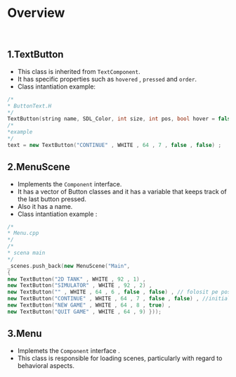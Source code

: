 # Overview

</br>

## 1.TextButton 
- This class is inherited from `TextComponent`. 
- It has specific properties such as `hovered` , `pressed` and `order`.
- Class intantiation example: 
```cpp
/*
* ButtonText.H
*/
TextButton(string name, SDL_Color, int size, int pos, bool hover = false,  int active = true); 
/*
*example
*/
text = new TextButton("CONTINUE" , WHITE , 64 , 7 , false , false) ;
```

## 2.MenuScene
- Implements the `Component` interface.
- It has a vector of Button classes and it has a variable that keeps track of the last button pressed.
- Also it has a name.
- Class intantiation example : 
```cpp
/*
* Menu.cpp
*/
/*
* scena main
*/
_scenes.push_back(new MenuScene("Main",
{
new TextButton("2D TANK" , WHITE , 92 , 1) , 
new TextButton("SIMULATOR" , WHITE , 92 , 2) ,
new TextButton("" , WHITE , 64 , 6 , false , false) , // folosit pe poste de delimitare dintre butoane si titlu
new TextButton("CONTINUE" , WHITE , 64 , 7 , false , false) , //initial dezactivat
new TextButton("NEW GAME" , WHITE , 64 , 8 , true) ,
new TextButton("QUIT GAME" , WHITE , 64 , 9) }));
```

## 3.Menu
- Implemets the `Component` interface .
- This class is responsible for loading scenes, particularly with regard to behavioral aspects.




